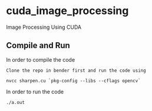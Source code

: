 # cuda_image_processing
Image Processing Using CUDA

## Compile and Run

In order to compile the code 

```
Clone the repo in bender first and run the code using

nvcc sharpen.cu `pkg-config --libs --cflags opencv`

```

In order to run the code

```
./a.out

```
